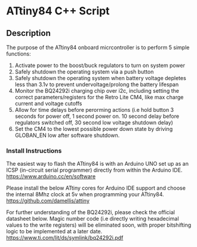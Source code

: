 # ATtiny84 C++ Script

## Description
The purpose of the ATtiny84 onboard micrcontroller is to perform 5 simple functions: 

1) Activate power to the boost/buck regulators to turn on system power 
2) Safely shutdown the operating system via a push button 
3) Safely shutdown the operating system when battery voltage depletes less than 3.1v to prevent undervoltage/prolong the battery lifespan
4) Monitor the BQ24292i charging chip over i2c, including setting the correct parameters/registers for the Retro Lite CM4, like max charge current and voltage cutoffs
5) Allow for time delays before perorming actions (i.e hold button 3 seconds for power off, 1 second power on. 10 second delay before regulators switched off, 30 second low voltage shutdown delay)
6) Set the CM4 to the lowest possible power down state by driving GLOBAN_EN low after software shutdown. 

### Install Instructions

The easiest way to flash the ATtiny84 is with an Arduino UNO set up as an ICSP (in-circuit serial programmer) directly from within the Arduino IDE.
https://www.arduino.cc/en/software

Please install the below ATtiny cores for Arduino IDE support and choose the internal 8Mhz clock at 5v when programming your ATtiny84. 
https://github.com/damellis/attiny

For further understanding of the BQ24292i, please check the official datasheet below. Magic number code (i.e directly writing hexadecimal values to the write registers) will be eliminated soon, with proper bitshifting logic to be implemented at a later date. 
https://www.ti.com/lit/ds/symlink/bq24292i.pdf


